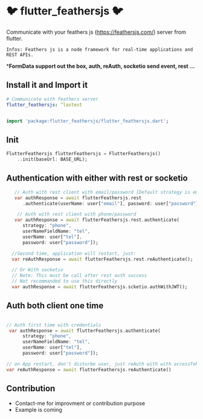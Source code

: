 # :bird: flutter_feathersjs :bird:

Communicate with your feathers js (https://feathersjs.com/) server from flutter.

`Infos: Feathers js is a node framework for real-time applications and REST APIs.`


*__FormData support out the box, auth, reAuth, socketio send event, rest ...__ 

## Install it and Import it

```yaml
# Communicate with feathers server
flutter_feathersjs: ^lastest
```

```dart

import 'package:flutter_feathersjs/flutter_feathersjs.dart';

```

## Init

```dart
FlutterFeathersjs flutterFeathersjs = FlutterFeathersjs()
    ..init(baseUrl: BASE_URL);

```

## Authentication with either with rest or socketio

```dart
   // Auth with rest client with email/password [Default strategy is email/password]
   var authResponse = await flutterFeathersjs.rest
      .authenticate(userName: user["email"], password: user["password"]);

    // Auth with rest client with phone/password
   var authResponse = await flutterFeathersjs.rest.authenticate(
      strategy: "phone",
      userNameFieldName: "tel",
      userName: user["tel"],
      password: user["password"]);

  //Second time, application will restart, just:
  var reAuthResponse = await flutterFeathersjs.rest.reAuthenticate();

  // Or With socketio
  // Note: This must be call after rest auth success
  // Not recommanded to use this directly
  var authResponse = await flutterFeathersjs.scketio.authWithJWT();

```

## Auth both client one time

```dart

// Auth first time with credentials
 var authResponse = await flutterFeathersjs.authenticate(
      strategy: "phone",
      userNameFieldName: "tel",
      userName: user["tel"],
      password: user["password"]);

// on App restart, don't disturbe user, just reAuth with with accessToken, early store by FlutterFeathersjs
var reAuthResponse = await flutterFeathersjs.reAuthenticate()

```

## Contribution

- Contact-me for improvment or contribution purpose
- Example is coming